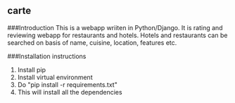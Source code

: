 ## carte

###Introduction
This is a webapp wriiten in Python/Django. It is rating and reviewing webapp for restaurants and hotels. Hotels and restaurants can be searched on basis of name, cuisine, location, features etc.

###Installation instructions 
1. Install pip 
2. Install virtual environment 
3. Do "pip install -r requirements.txt" 
4. This will install all the dependencies
